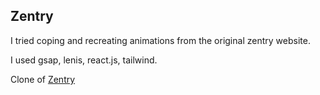 
## Zentry
I tried coping and recreating animations from the original zentry website.

I used gsap, lenis, react.js, tailwind.

Clone of [Zentry](https://zentry.com/)
